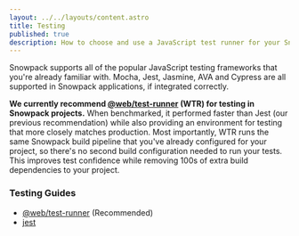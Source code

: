 ```yaml
---
layout: ../../layouts/content.astro
title: Testing
published: true
description: How to choose and use a JavaScript test runner for your Snowpack site.
---
```


Snowpack supports all of the popular JavaScript testing frameworks that you're already familiar with. Mocha, Jest, Jasmine, AVA and Cypress are all supported in Snowpack applications, if integrated correctly.

**We currently recommend [@web/test-runner](https://www.npmjs.com/package/@web/test-runner) (WTR) for testing in Snowpack projects.** When benchmarked, it performed faster than Jest (our previous recommendation) while also providing an environment for testing that more closely matches production. Most importantly, WTR runs the same Snowpack build pipeline that you've already configured for your project, so there's no second build configuration needed to run your tests. This improves test confidence while removing 100s of extra build dependencies to your project.

### Testing Guides

- [@web/test-runner](/guides/web-test-runner) (Recommended)
- [jest](/guides/jest)
